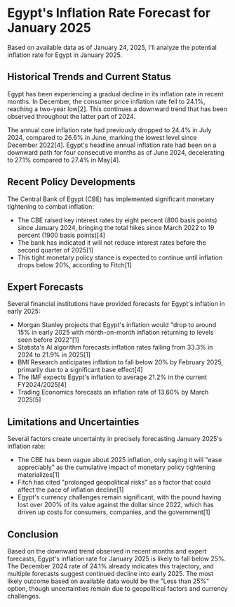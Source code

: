 # Egypt's Inflation Rate Forecast for January 2025

Based on available data as of January 24, 2025, I'll analyze the potential inflation rate for Egypt in January 2025.

## Historical Trends and Current Status

Egypt has been experiencing a gradual decline in its inflation rate in recent months. In December, the consumer price inflation rate fell to 24.1%, reaching a two-year low[2]. This continues a downward trend that has been observed throughout the latter part of 2024.

The annual core inflation rate had previously dropped to 24.4% in July 2024, compared to 26.6% in June, marking the lowest level since December 2022[4]. Egypt's headline annual inflation rate had been on a downward path for four consecutive months as of June 2024, decelerating to 27.1% compared to 27.4% in May[4].

## Recent Policy Developments

The Central Bank of Egypt (CBE) has implemented significant monetary tightening to combat inflation:

- The CBE raised key interest rates by eight percent (800 basis points) since January 2024, bringing the total hikes since March 2022 to 19 percent (1900 basis points)[4]
- The bank has indicated it will not reduce interest rates before the second quarter of 2025[1]
- This tight monetary policy stance is expected to continue until inflation drops below 20%, according to Fitch[1]

## Expert Forecasts

Several financial institutions have provided forecasts for Egypt's inflation in early 2025:

- Morgan Stanley projects that Egypt's inflation would "drop to around 15% in early 2025 with month-on-month inflation returning to levels seen before 2022"[1]
- Statista's AI algorithm forecasts inflation rates falling from 33.3% in 2024 to 21.9% in 2025[1]
- BMI Research anticipates inflation to fall below 20% by February 2025, primarily due to a significant base effect[4]
- The IMF expects Egypt's inflation to average 21.2% in the current FY2024/2025[4]
- Trading Economics forecasts an inflation rate of 13.60% by March 2025[5]

## Limitations and Uncertainties

Several factors create uncertainty in precisely forecasting January 2025's inflation rate:

- The CBE has been vague about 2025 inflation, only saying it will "ease appreciably" as the cumulative impact of monetary policy tightening materializes[1]
- Fitch has cited "prolonged geopolitical risks" as a factor that could affect the pace of inflation decline[1]
- Egypt's currency challenges remain significant, with the pound having lost over 200% of its value against the dollar since 2022, which has driven up costs for consumers, companies, and the government[1]

## Conclusion

Based on the downward trend observed in recent months and expert forecasts, Egypt's inflation rate for January 2025 is likely to fall below 25%. The December 2024 rate of 24.1% already indicates this trajectory, and multiple forecasts suggest continued decline into early 2025. The most likely outcome based on available data would be the "Less than 25%" option, though uncertainties remain due to geopolitical factors and currency challenges.